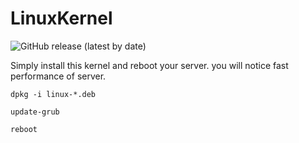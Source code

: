 # LinuxKernel

![GitHub release (latest by date)](https://img.shields.io/github/v/release/sanjaysrocks/LinuxKernel)

Simply install this kernel and reboot your server. you will notice fast performance of server.

`dpkg -i linux-*.deb`

`update-grub`

`reboot`
